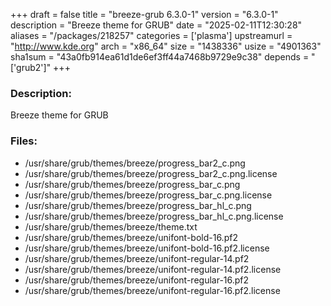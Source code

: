 +++
draft = false
title = "breeze-grub 6.3.0-1"
version = "6.3.0-1"
description = "Breeze theme for GRUB"
date = "2025-02-11T12:30:28"
aliases = "/packages/218257"
categories = ['plasma']
upstreamurl = "http://www.kde.org"
arch = "x86_64"
size = "1438336"
usize = "4901363"
sha1sum = "43a0fb914ea61d1de6ef3ff44a7468b9729e9c38"
depends = "['grub2']"
+++
### Description: 
Breeze theme for GRUB

### Files: 
* /usr/share/grub/themes/breeze/progress_bar2_c.png
* /usr/share/grub/themes/breeze/progress_bar2_c.png.license
* /usr/share/grub/themes/breeze/progress_bar_c.png
* /usr/share/grub/themes/breeze/progress_bar_c.png.license
* /usr/share/grub/themes/breeze/progress_bar_hl_c.png
* /usr/share/grub/themes/breeze/progress_bar_hl_c.png.license
* /usr/share/grub/themes/breeze/theme.txt
* /usr/share/grub/themes/breeze/unifont-bold-16.pf2
* /usr/share/grub/themes/breeze/unifont-bold-16.pf2.license
* /usr/share/grub/themes/breeze/unifont-regular-14.pf2
* /usr/share/grub/themes/breeze/unifont-regular-14.pf2.license
* /usr/share/grub/themes/breeze/unifont-regular-16.pf2
* /usr/share/grub/themes/breeze/unifont-regular-16.pf2.license
